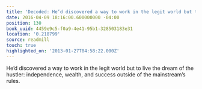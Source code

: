```yaml
---
title: 'Decoded: He’d discovered a way to work in the legit world but to live…'
date: 2016-04-09 18:16:00.600000000 -04:00
position: 130
book_uuid: 4459e9c5-f0a9-4e41-95b1-328503183e31
location: '0.218799'
source: readmill
touch: true
highlighted_on: '2013-01-27T04:58:22.000Z'
---
```


He’d discovered a way to work in the legit world but to live the dream of the hustler: independence, wealth, and success outside of the mainstream’s rules.